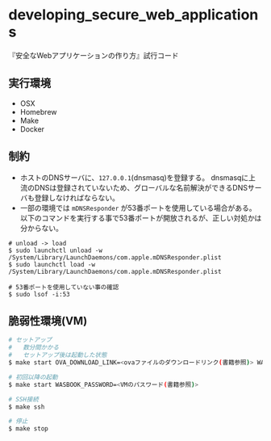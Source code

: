 # developing_secure_web_applications

『安全なWebアプリケーションの作り方』試行コード

## 実行環境

- OSX
- Homebrew
- Make
- Docker

## 制約

- ホストのDNSサーバに、`127.0.0.1`(dnsmasq)を登録する。
  dnsmasqに上流のDNSは登録されていないため、グローバルな名前解決ができるDNSサーバも登録しなければならない。
- 一部の環境では `mDNSResponder` が53番ポートを使用している場合がある。
  以下のコマンドを実行する事で53番ポートが開放されるが、正しい対処かは分からない。

```
# unload -> load
$ sudo launchctl unload -w /System/Library/LaunchDaemons/com.apple.mDNSResponder.plist
$ sudo launchctl load -w /System/Library/LaunchDaemons/com.apple.mDNSResponder.plist

# 53番ポートを使用していない事の確認
$ sudo lsof -i:53
```

## 脆弱性環境(VM)

```bash
# セットアップ
#   数分間かかる
#   セットアップ後は起動した状態
$ make start OVA_DOWNLOAD_LINK=<ovaファイルのダウンロードリンク(書籍参照)> WASBOOK_PASSWORD=<VMのパスワード(書籍参照)>

# 初回以降の起動
$ make start WASBOOK_PASSWORD=<VMのパスワード(書籍参照)>

# SSH接続
$ make ssh

# 停止
$ make stop
```
